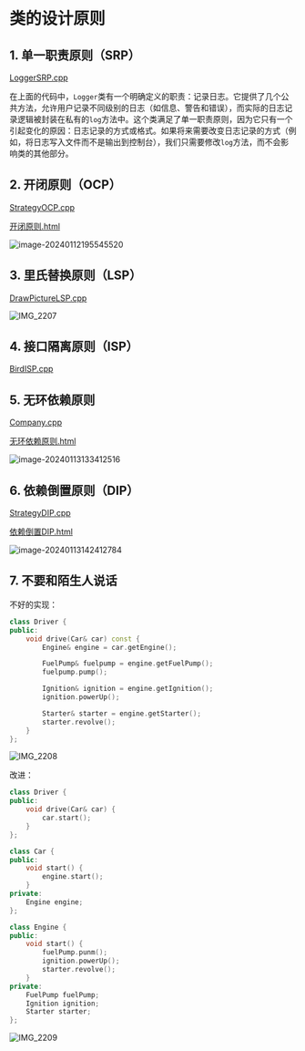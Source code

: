 # 类的设计原则

## 1. 单一职责原则（SRP）

[LoggerSRP.cpp](https://github.com/niu0217/Documents/blob/main/C%2B%2B/standard/Code/LoggerSRP.cpp)

在上面的代码中，`Logger`类有一个明确定义的职责：记录日志。它提供了几个公共方法，允许用户记录不同级别的日志（如信息、警告和错误），而实际的日志记录逻辑被封装在私有的`log`方法中。这个类满足了单一职责原则，因为它只有一个引起变化的原因：日志记录的方式或格式。如果将来需要改变日志记录的方式（例如，将日志写入文件而不是输出到控制台），我们只需要修改`log`方法，而不会影响类的其他部分。

## 2. 开闭原则（OCP）

[StrategyOCP.cpp](https://github.com/niu0217/Documents/blob/main/C%2B%2B/standard/Code/StrategyOCP.cpp)

[开闭原则.html](https://github.com/niu0217/Documents/blob/main/C%2B%2B/standard/Code/开闭原则.html)

![image-20240112195545520](类的设计原则.assets/image-20240112195545520.png) 

## 3. 里氏替换原则（LSP）

[DrawPictureLSP.cpp](https://github.com/niu0217/Documents/blob/main/C%2B%2B/standard/Code/DrawPictureLSP.cpp)

![IMG_2207](类的设计原则.assets/IMG_2207.jpg) 

## 4. 接口隔离原则（ISP）

[BirdISP.cpp](https://github.com/niu0217/Documents/blob/main/C%2B%2B/standard/Code/BirdISP.cpp)

## 5. 无环依赖原则

[Company.cpp](https://github.com/niu0217/Documents/blob/main/C%2B%2B/standard/Code/Company.cpp)

[无环依赖原则.html](https://github.com/niu0217/Documents/blob/main/C%2B%2B/standard/Code/无环依赖原则.html)

![image-20240113133412516](类的设计原则.assets/image-20240113133412516.png) 

## 6. 依赖倒置原则（DIP）

[StrategyDIP.cpp](https://github.com/niu0217/Documents/blob/main/C%2B%2B/standard/Code/StrategyDIP.cpp)

[依赖倒置DIP.html](https://github.com/niu0217/Documents/blob/main/C%2B%2B/standard/Code/依赖倒置DIP.html)

![image-20240113142412784](类的设计原则.assets/image-20240113142412784.png) 

## 7. 不要和陌生人说话

不好的实现：

```c++
class Driver {
public:
    void drive(Car& car) const {
        Engine& engine = car.getEngine();

        FuelPump& fuelpump = engine.getFuelPump();
        fuelpump.pump();

        Ignition& ignition = engine.getIgnition();
        ignition.powerUp();

        Starter& starter = engine.getStarter();
        starter.revolve();
    }
};
```

![IMG_2208](类的设计原则.assets/IMG_2208.jpg) 

改进：

```c++
class Driver {
public:
    void drive(Car& car) {
        car.start();
    }
};

class Car {
public:
    void start() {
        engine.start();
    }
private:
    Engine engine;
};

class Engine {
public:
    void start() {
        fuelPump.punm();
        ignition.powerUp();
        starter.revolve();
    }
private:
    FuelPump fuelPump;
    Ignition ignition;
    Starter starter;
};
```

![IMG_2209](类的设计原则.assets/IMG_2209.jpg) 

